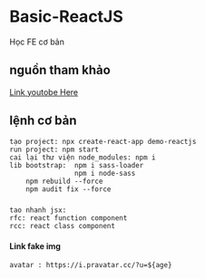 # Basic-ReactJS
Học FE cơ bản
## nguồn tham khảo
[Link youtobe Here](https://www.youtube.com/watch?v=qe6xXyMEIEY&list=PLikSVTWMZtjNUFFsvZJpiaNpR1_hrggDf&index=8&ab_channel=L%C3%AATh%C3%A0nhPh%E1%BA%A1m)

## lệnh cơ bản

    tạo project: npx create-react-app demo-reactjs 
    run project: npm start 
    cai lại thư viện node_modules: npm i
    lib bootstrap:  npm i sass-loader 
                    npm i node-sass
        npm rebuild --force
        npm audit fix --force

#####
    tao nhanh jsx: 
    rfc: react function component
    rcc: react class component


#### Link fake img 
    avatar : https://i.pravatar.cc/?u=${age}
    
